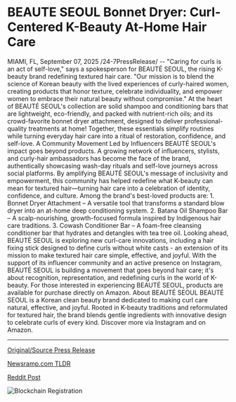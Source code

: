 # BEAUTE SEOUL Bonnet Dryer: Curl-Centered K-Beauty At-Home Hair Care

MIAMI, FL, September 07, 2025 /24-7PressRelease/ -- "Caring for curls is an act of self-love," says a spokesperson for BEAUTÉ SEOUL, the rising K-beauty brand redefining textured hair care. "Our mission is to blend the science of Korean beauty with the lived experiences of curly-haired women, creating products that honor texture, celebrate individuality, and empower women to embrace their natural beauty without compromise."  At the heart of BEAUTÉ SEOUL's collection are solid shampoo and conditioning bars that are lightweight, eco-friendly, and packed with nutrient-rich oils; and its crowd-favorite bonnet dryer attachment, designed to deliver professional-quality treatments at home! Together, these essentials simplify routines while turning everyday hair care into a ritual of restoration, confidence, and self-love.  A Community Movement Led by Influencers BEAUTÉ SEOUL's impact goes beyond products. A growing network of influencers, stylists, and curly-hair ambassadors has become the face of the brand, authentically showcasing wash-day rituals and self-love journeys across social platforms. By amplifying BEAUTÉ SEOUL's message of inclusivity and empowerment, this community has helped redefine what K-beauty can mean for textured hair—turning hair care into a celebration of identity, confidence, and culture.  Among the brand's best-loved products are: 1. Bonnet Dryer Attachment – A versatile tool that transforms a standard blow dryer into an at-home deep conditioning system. 2. Batana Oil Shampoo Bar – A scalp-nourishing, growth-focused formula inspired by Indigenous hair care traditions. 3. Cowash Conditioner Bar – A foam-free cleansing conditioner bar that hydrates and detangles with tea tree oil.  Looking ahead, BEAUTÉ SEOUL is exploring new curl-care innovations, including a hair fixing stick designed to define curls without white casts - an extension of its mission to make textured hair care simple, effective, and joyful.  With the support of its influencer community and an active presence on Instagram, BEAUTÉ SEOUL is building a movement that goes beyond hair care; it's about recognition, representation, and redefining curls in the world of K-beauty.  For those interested in experiencing BEAUTÉ SEOUL, products are available for purchase directly on Amazon.  About BEAUTÉ SEOUL  BEAUTÉ SEOUL is a Korean clean beauty brand dedicated to making curl care natural, effective, and joyful. Rooted in K-beauty traditions and reformulated for textured hair, the brand blends gentle ingredients with innovative design to celebrate curls of every kind. Discover more via Instagram and on Amazon. 

---

[Original/Source Press Release](https://www.24-7pressrelease.com/press-release/526512/beaute-seoul-bonnet-dryer-curl-centered-k-beauty-at-home-hair-care)
                    

[Newsramp.com TLDR](https://newsramp.com/curated-news/beaute-seoul-redefines-k-beauty-for-curly-hair-with-innovative-products/8a341eace08335495c80fe31161922c4) 

 



[Reddit Post](https://www.reddit.com/r/newsramp/comments/1namqiv/beauté_seoul_redefines_kbeauty_for_curly_hair/) 



![Blockchain Registration](https://cdn.newsramp.app/24-7PressRelease/qrcode/259/7/camcteq_.webp)